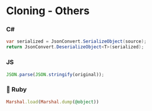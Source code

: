 # Cloning - Others

### C#

```cs
var serialized = JsonConvert.SerializeObject(source);
return JsonConvert.DeserializeObject<T>(serialized);
```


### JS

```js
JSON.parse(JSON.stringify(original));
```

### 💎 Ruby

```ruby
Marshal.load(Marshal.dump(@object))
```
